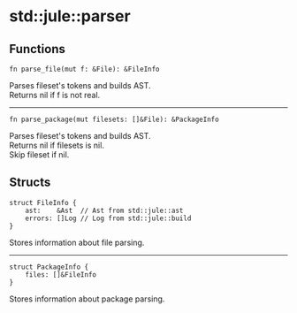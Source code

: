 # std::jule::parser

## Functions
```
fn parse_file(mut f: &File): &FileInfo
```
Parses fileset's tokens and builds AST.\
Returns nil if f is not real. 

---

```
fn parse_package(mut filesets: []&File): &PackageInfo
```
Parses fileset's tokens and builds AST.\
Returns nil if filesets is nil.\
Skip fileset if nil.

## Structs
```
struct FileInfo {
    ast:    &Ast  // Ast from std::jule::ast
    errors: []Log // Log from std::jule::build
}
```
Stores information about file parsing.

---

```
struct PackageInfo {
    files: []&FileInfo
}
```
Stores information about package parsing. 